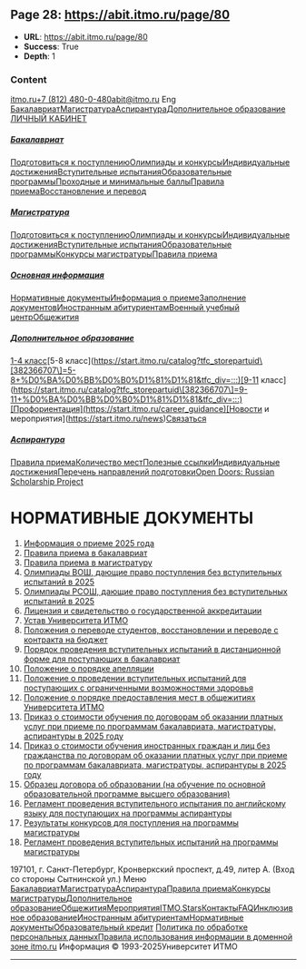 ## Page 28: https://abit.itmo.ru/page/80

- **URL**: https://abit.itmo.ru/page/80
- **Success**: True
- **Depth**: 1

### Content

[itmo.ru](https://itmo.ru/ru/)[+7 (812) 480-0-480](tel:+7%20\(812\)%20480-0-480)abit@itmo.ru
Eng
[](https://abit.itmo.ru/)
[Бакалавриат](https://abit.itmo.ru/bachelor)[Магистратура](https://abit.itmo.ru/master)[Аспирантура](https://abit.itmo.ru/phd)[Дополнительное образование](https://start.itmo.ru/)
[ЛИЧНЫЙ КАБИНЕТ](https://abitlk.itmo.ru/)
##### [Бакалавриат](https://abit.itmo.ru/bachelor)
[Подготовиться к поступлению](https://abit.itmo.ru/bachelor#preparation)[Олимпиады и конкурсы](https://abit.itmo.ru/bachelor#olympiads)[Индивидуальные достижения](https://abit.itmo.ru/bachelor#achievements)[Вступительные испытания](https://abit.itmo.ru/bachelor#admission)[Образовательные программы](https://abit.itmo.ru/programs/bachelor)[Проходные и минимальные баллы](https://abit.itmo.ru/bachelor#passingScore)[Правила приема](https://abit.itmo.ru/page/66)[Восстановление и перевод](https://abit.itmo.ru/transfer/programs/bachelor)
##### [Магистратура](https://abit.itmo.ru/master)
[Подготовиться к поступлению](https://abit.itmo.ru/master#preparation)[Олимпиады и конкурсы](https://abit.itmo.ru/master#preparation)[Индивидуальные достижения](https://abit.itmo.ru/page/211)[Вступительные испытания](https://abit.itmo.ru/master#preparation)[Образовательные программы](https://abit.itmo.ru/programs/master)[Конкурсы магистратуры](https://abit.itmo.ru/page/26)[Правила приема](https://abit.itmo.ru/page/79)
##### [Основная информация](https://abit.itmo.ru/)
[Нормативные документы](https://abit.itmo.ru/page/80)[Информация о приеме](https://abit.itmo.ru/page/113)[Заполнение документов](https://abit.itmo.ru/page/90)[Иностранным абитуриентам](https://abit.itmo.ru/page/6)[Военный учебный центр](https://military.itmo.ru/ru/)[Общежития](https://student.itmo.ru/ru/dormitory/)
##### [Дополнительное образование](https://start.itmo.ru/)
[1-4 класс](https://start.itmo.ru/catalog?tfc_storepartuid\[382366707\]=1-4+%D0%BA%D0%BB%D0%B0%D1%81%D1%81&tfc_div=:::)[5-8 класс](https://start.itmo.ru/catalog?tfc_storepartuid\[382366707\]=5-8+%D0%BA%D0%BB%D0%B0%D1%81%D1%81&tfc_div=:::)[9-11 класс](https://start.itmo.ru/catalog?tfc_storepartuid\[382366707\]=9-11+%D0%BA%D0%BB%D0%B0%D1%81%D1%81&tfc_div=:::)[Профориентация](https://start.itmo.ru/career_guidance)[Новости и мероприятия](https://start.itmo.ru/news)[Связаться](https://start.itmo.ru/contacts)
##### [Аспирантура](https://abit.itmo.ru/phd)
[Правила приема](https://aspirantura.itmo.ru/?main=4)[Количество мест](https://aspirantura.itmo.ru/?main=6)[Полезные ссылки](https://abit.itmo.ru/phd#useful-links)[Индивидуальные достижения](https://aspirantura.itmo.ru/?main=123)[Перечень направлений подготовки](https://aspirantura.itmo.ru/?main=12)[Open Doors: Russian Scholarship Project](https://aspirantura.itmo.ru/?main=43)
# НОРМАТИВНЫЕ ДОКУМЕНТЫ
  1. [Информация о приеме 2025 года](https://abit.itmo.ru/page/113)
  2. [Правила приема в бакалавриат](https://abit.itmo.ru/file_storage/file/pages/80/pravila_bac1.pdf)
  3. [Правила приема в магистратуру](https://abit.itmo.ru/file_storage/file/pages/80/pravila_mag.pdf)
  4. [Олимпиады ВОШ, дающие право поступления без вступительных испытаний в 2025](https://abit.itmo.ru/file_storage/file/pages/82/vsosh_2025.pdf)
  5. [Олимпиады РСОШ, дающие право поступления без вступительных испытаний в 2025](https://abit.itmo.ru/file_storage/file/pages/82/rsosh_bvi_2025.pdf)
  6. [Лицензия и свидетельство о государственной аккредитации](https://itmo.ru/ru/page/217/)
  7. [Устав Университета ИТМО](https://itmo.ru/ru/page/220/ustav.htm)
  8. [Положения о переводе студентов, восстановлении и переводе с контракта на бюджет](https://edu.itmo.ru/ru/)
  9. [Порядок проведения вступительных испытаний в дистанционной форме для поступающих в бакалавриат](https://abit.itmo.ru/file_storage/file/pages/80/diatance_form.pdf)
  10. [Положение о порядке апелляции](https://abit.itmo.ru/file_storage/file/pages/80/appelation.pdf)
  11. [Положение о проведении вступительных испытаний для поступающих с ограниченными возможностями здоровья](https://abit.itmo.ru/file_storage/file/pages/80/disabilities_person_exam.pdf)
  12. [Положение о порядке предоставления мест в общежитиях Университета ИТМО](https://abit.itmo.ru/file_storage/file/pages/80/polozhenie.pdf)
  13. [Приказ о стоимости обучения по договорам об оказании платных услуг при приеме по программам бакалавриата, магистратуры, аспирантуры в 2025 году](https://abit.itmo.ru/file_storage/file/pages/80/price_rf.pdf)
  14. [Приказ о стоимости обучения иностранных граждан и лиц без гражданства по договорам об оказании платных услуг при приеме по программам бакалавриата, магистратуры, аспирантуры в 2025 году](https://abit.itmo.ru/file_storage/file/pages/80/price_foreigner.pdf)
  15. [Образец договора об образовании (на обучение по основной образовательной программе высшего образования)](https://abit.itmo.ru/file_storage/file/pages/80/dogovor_2021.doc)
  16. [Регламент проведения вступительного испытания по английскому языку для поступающих на программы аспирантуры](https://abit.itmo.ru/file_storage/file/pages/80/reglament_provedeniya_vstypitelnogo_ispytaniya_po_inostranomy_yaziky.pdf)
  17. [Результаты конкурсов для поступления на программы магистратуры](https://drive.google.com/drive/folders/1Pg6-elzJSJ1O1UrEHfphWoLQohxg6yy-?usp=sharing)
  18. [Регламент проведения вступительных испытаний на программы магистратуры](https://drive.google.com/file/d/1J15Q8kL6StSbqGajSOuAdrn8H2wm0Vu6/view?usp=sharing)


[](https://itmo.ru/ru/)
197101, г. Санкт-Петербург,
Кронверкский проспект, д.49, литер А.
(Вход со стороны Сытнинской ул.)
[](https://vk.com/abit.itmo)[](https://t.me/abit_itmo)[](https://www.youtube.com/user/SPbIFMO)
Меню
[Бакалавриат](https://abit.itmo.ru/bachelor)[Магистратура](https://abit.itmo.ru/master)[Аспирантура](https://abit.itmo.ru/phd)[Правила приема](https://abit.itmo.ru/page/66)[Конкурсы магистратуры](https://abit.itmo.ru/page/26)[Дополнительное образование](https://start.itmo.ru)[Общежития](https://student.itmo.ru/ru/dormitory/)[Мероприятия](https://abit.itmo.ru/events)[ITMO.Stars](https://stars.itmo.ru)[Контакты](https://abit.itmo.ru/contacts)[FAQ](https://abit.itmo.ru/faq)[Инклюзивное образование](https://centrsio.itmo.ru/ru/)[Иностранным абитуриентам](https://abit.itmo.ru/page/6)[Нормативные документы](https://abit.itmo.ru/page/80/)[Образовательный кредит](https://abit.itmo.ru/page/crediting)
[Политика по обработке персональных данных](https://itmo.ru/file/pages/79/personal_data_policy.pdf)[Правила использования информации в доменной зоне itmo.ru](https://itmo.ru/images/pages/79/Pravila_ispolzovanija_informacii.pdf)
Информация © 1993-2025Университет ИТМО 


---